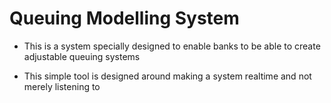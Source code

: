 # Queuing Modelling System

- This is a system specially designed to enable banks to be able to create adjustable queuing systems

- This simple tool is designed around making a system realtime and not merely listening to 